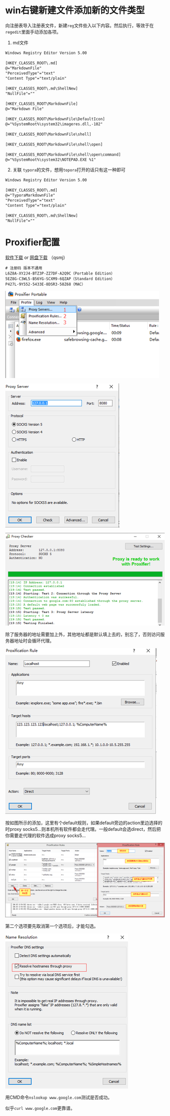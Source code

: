 # win右键新建文件添加新的文件类型

向注册表导入注册表文件，新建`reg`文件些入以下内容。然后执行，等效于在`regedit`里面手动添加各项。

1. md文件

```reg
Windows Registry Editor Version 5.00

[HKEY_CLASSES_ROOT\.md]
@="MarkdownFile"
"PerceivedType"="text"
"Content Type"="text/plain"

[HKEY_CLASSES_ROOT\.md\ShellNew]
"NullFile"=""

[HKEY_CLASSES_ROOT\MarkdownFile]
@="Markdown File"

[HKEY_CLASSES_ROOT\MarkdownFile\DefaultIcon]
@="%SystemRoot%\system32\imageres.dll,-102"

[HKEY_CLASSES_ROOT\MarkdownFile\shell]

[HKEY_CLASSES_ROOT\MarkdownFile\shell\open]

[HKEY_CLASSES_ROOT\MarkdownFile\shell\open\command]
@="%SystemRoot%\system32\NOTEPAD.EXE %1"

```

2. 关联 `typora`的文件，想用`topora`打开的话只有这一种即可

```reg
Windows Registry Editor Version 5.00

[HKEY_CLASSES_ROOT\.md]
@="TyporaMarkdownFile"
"PerceivedType"="text"
"Content Type"="text/plain"

[HKEY_CLASSES_ROOT\.md\ShellNew]
"NullFile"=""
```

# Proxifier配置

[软件下载](<https://www.proxifier.com/>) or [网盘下载](http://pan.baidu.com/s/1jG48scu) （qsmj）

```
# 注册码 版本不通用
L6Z8A-XY2J4-BTZ3P-ZZ7DF-A2Q9C（Portable Edition）
5EZ8G-C3WL5-B56YG-SCXM9-6QZAP（Standard Edition）
P427L-9Y552-5433E-8DSR3-58Z68（MAC）
```



![ç¹å»Profile](assets/proxifier1.png)

![Proxy Server](assets/proxifier2.png)

![check](assets/proxifier3.png)

除了服务器的地址需要加上外，其他地址都是默认填上去的，别忘了，否则访问服务器地址时会循环代理。

![enter description here](assets/Proxifier4.png)

按如图所示的添加，这里有个default规则，如果default旁边的action里边选择的时proxy socks5…则本机所有软件都会走代理。一般default会选direct，然后把你需要走代理的软件选成proxy socks5…

![15](assets/9bf31c7ff062936a96d3c8bd1f8f2ff3.png)

第二个选项要先取消第一个选项后，才能勾选。

![enter description here](assets/proxifier6.png)

用CMD命令`nslookup www.google.com`测试是否成功。

似乎`curl www.google.com`更靠谱。